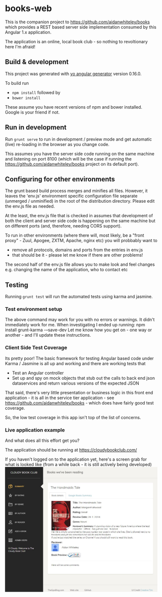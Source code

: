# books-web

This is the companion project to https://github.com/aidanwhiteley/books which provides a REST based server side 
implementation consumed by this Angular 1.x application.

The application is an online, local book club - so nothing to revoltionary here I'm afraid!

## Build & development

This project was generated with [yo angular generator](https://github.com/yeoman/generator-angular)
version 0.16.0.

To build run
* `npm install` followed by
* `bower install`

These assume you have recent versions of npm and bower installed. Google is your friend if not.

## Run in development
Run `grunt serve` to run in development / preview mode and get automatic (live) re-loading in the browser as
you change code.

This assumes you have the server side code running on the same machine and listening on port 8100 (which 
will be the case if running the https://github.com/aidanwhiteley/books project on its default port).

## Configuring for other environments
The grunt based build process merges and minifies all files. However, it leaves the 'env.js' environment specific
configuration file separate (unmerged / unminified) in the root of the distribution directory.
Please edit the env.js file as needed.

At the least, the env.js file that is checked in assumes that development of both the client and server side code is happening 
on the same machine but on different ports (and, therefore, needing CORS support).

To run in other environments (where there will, most likely, be a "front proxy" - Zuul, Apogee, ZXTM, Apache, nginx etc) you will probbably want to
* remove all protocols, domains and ports from the entries in env.js
* that should be it - please let me know if there are other problems!

The second half of the env.js file allows you to make look and feel changes e.g. changing the name of the application, who to contact etc

## Testing
Running `grunt test` will run the automated tests using karma and jasmine.

### Test environment setup
The above command may work for you with no errors or warnings. It didn't immediately work for me. When investigating I ended up running:
npm install grunt-karma -–save-dev
Let me know how you get on - one way or another - and I'll update these instructions.

### Client Side Test Coverage
Its pretty poor! The basic framework for testing Angular based code under Karma / Jasmine is all 
up and working and there are working tests that 
* Test an Angular controller
* Set up and spy on mock objects that stub out the calls to back end json dataservices and return various versions of the expected JSON

That said, there's very little presentation or business logic in this front end application - it is all in the service tier application - see https://github.com/aidanwhiteley/books - which does have fairly good test coverage.

So, the low test coverage in this app isn't top of the list of concerns.

### Live application example
And what does all this effort get you? 

The application should be running at https://cloudybookclub.com/

If you haven't logged on to the application yet, here's a screen grab for what is looked like (from a while back - it is still actively being developed)
![Screen shot](https://github.com/aidanwhiteley/books-web/blob/master/app/images/cloudy-book-club-screen-grab.jpg "Book review")
